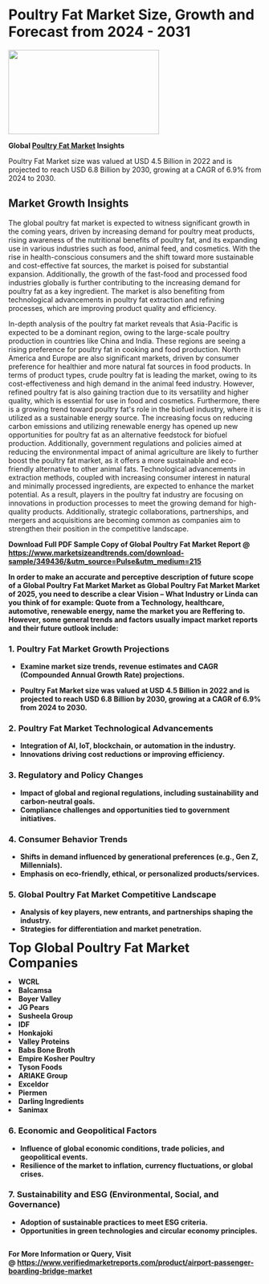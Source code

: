 <H1>Poultry Fat Market Size, Growth and Forecast from 2024 - 2031</H1><img class="aligncenter size-medium wp-image-584254" src="https://thirdeyenews.in/wp-content/uploads/2024/09/Global-Market-Research-300x168.jpeg" alt="" width="300" height="168" /><p><strong>Global&nbsp;<a href="https://www.marketsizeandtrends.com/download-sample/349436/&amp;utm_source=Pulse&amp;utm_medium=215">Poultry Fat Market</a> Insights</strong></p><p>Poultry Fat Market size was valued at USD 4.5 Billion in 2022 and is projected to reach USD 6.8 Billion by 2030, growing at a CAGR of 6.9% from 2024 to 2030.</p><p><h2>Market Growth Insights</h2> <p>The global poultry fat market is expected to witness significant growth in the coming years, driven by increasing demand for poultry meat products, rising awareness of the nutritional benefits of poultry fat, and its expanding use in various industries such as food, animal feed, and cosmetics. With the rise in health-conscious consumers and the shift toward more sustainable and cost-effective fat sources, the market is poised for substantial expansion. Additionally, the growth of the fast-food and processed food industries globally is further contributing to the increasing demand for poultry fat as a key ingredient. The market is also benefiting from technological advancements in poultry fat extraction and refining processes, which are improving product quality and efficiency.</p> <p><strong></strong></p> <p>In-depth analysis of the poultry fat market reveals that Asia-Pacific is expected to be a dominant region, owing to the large-scale poultry production in countries like China and India. These regions are seeing a rising preference for poultry fat in cooking and food production. North America and Europe are also significant markets, driven by consumer preference for healthier and more natural fat sources in food products. In terms of product types, crude poultry fat is leading the market, owing to its cost-effectiveness and high demand in the animal feed industry. However, refined poultry fat is also gaining traction due to its versatility and higher quality, which is essential for use in food and cosmetics. Furthermore, there is a growing trend toward poultry fat's role in the biofuel industry, where it is utilized as a sustainable energy source. The increasing focus on reducing carbon emissions and utilizing renewable energy has opened up new opportunities for poultry fat as an alternative feedstock for biofuel production. Additionally, government regulations and policies aimed at reducing the environmental impact of animal agriculture are likely to further boost the poultry fat market, as it offers a more sustainable and eco-friendly alternative to other animal fats. Technological advancements in extraction methods, coupled with increasing consumer interest in natural and minimally processed ingredients, are expected to enhance the market potential. As a result, players in the poultry fat industry are focusing on innovations in production processes to meet the growing demand for high-quality products. Additionally, strategic collaborations, partnerships, and mergers and acquisitions are becoming common as companies aim to strengthen their position in the competitive landscape. <p><strong></p><p><span class=""><strong>Download Full PDF Sample Copy of Global Poultry Fat Market Report</strong> @ <a href="https://www.marketsizeandtrends.com/download-sample/349436/&amp;utm_source=Pulse&amp;utm_medium=215" target="_blank">https://www.marketsizeandtrends.com/download-sample/349436/&amp;utm_source=Pulse&amp;utm_medium=215</a></span></p><p>In order to make an accurate and perceptive description of future scope of a Global&nbsp;Poultry Fat Market Market as Global&nbsp;Poultry Fat Market Market of 2025, you need to describe a clear Vision &ndash; What Industry or Linda can you think of for example: Quote from a Technology, healthcare, automotive, renewable energy, name the market you are Reffering to. However, some general trends and factors usually impact market reports and their future outlook include:</p><h3>1.&nbsp;<strong>Poultry Fat Market Growth Projections</strong></h3><ul><li>Examine market size trends, revenue estimates and CAGR (Compounded Annual Growth Rate) projections.</li><li><p>Poultry Fat Market size was valued at USD 4.5 Billion in 2022 and is projected to reach USD 6.8 Billion by 2030, growing at a CAGR of 6.9% from 2024 to 2030.</p></li></ul><h3>2.&nbsp;<strong>Poultry Fat Market Technological Advancements</strong></h3><ul><li>Integration of AI, IoT, blockchain, or automation in the industry.</li><li>Innovations driving cost reductions or improving efficiency.</li></ul><h3>3.&nbsp;<strong>Regulatory and Policy Changes</strong></h3><ul><li>Impact of global and regional regulations, including sustainability and carbon-neutral goals.</li><li>Compliance challenges and opportunities tied to government initiatives.</li></ul><h3>4.&nbsp;<strong>Consumer Behavior Trends</strong></h3><ul><li>Shifts in demand influenced by generational preferences (e.g., Gen Z, Millennials).</li><li>Emphasis on eco-friendly, ethical, or personalized products/services.</li></ul><h3>5.&nbsp;<strong>Global Poultry Fat Market Competitive Landscape</strong></h3><ul><li>Analysis of key players, new entrants, and partnerships shaping the industry.</li><li>Strategies for differentiation and market penetration.</li></ul><p data-pm-slice="1 1 []"><span style="color: inherit; font-family: inherit; font-size: 25px;">Top Global Poultry Fat Market Companies</span></p><div class="" data-test-id=""><p><li>WCRL</li><li> Balcamsa</li><li> Boyer Valley</li><li> JG Pears</li><li> Susheela Group</li><li> IDF</li><li> Honkajoki</li><li> Valley Proteins</li><li> Babs Bone Broth</li><li> Empire Kosher Poultry</li><li> Tyson Foods</li><li> ARIAKE Group</li><li> Exceldor</li><li> Piermen</li><li> Darling Ingredients</li><li> Sanimax</li></p></div><h3>6.&nbsp;<strong>Economic and Geopolitical Factors</strong></h3><ul><li>Influence of global economic conditions, trade policies, and geopolitical events.</li><li>Resilience of the market to inflation, currency fluctuations, or global crises.</li></ul><h3>7.&nbsp;<strong>Sustainability and ESG (Environmental, Social, and Governance)</strong></h3><ul><li>Adoption of sustainable practices to meet ESG criteria.</li><li>Opportunities in green technologies and circular economy principles.</li></ul><h2><strong style="font-size: 14px;">For More Information or Query, Visit @&nbsp;</strong><a style="background-color: #ffffff; font-size: 14px;" href="https://www.marketsizeandtrends.com/report/poultry-fat-market/" target="_blank">https://www.verifiedmarketreports.com/product/airport-passenger-boarding-bridge-market</a></h2>
